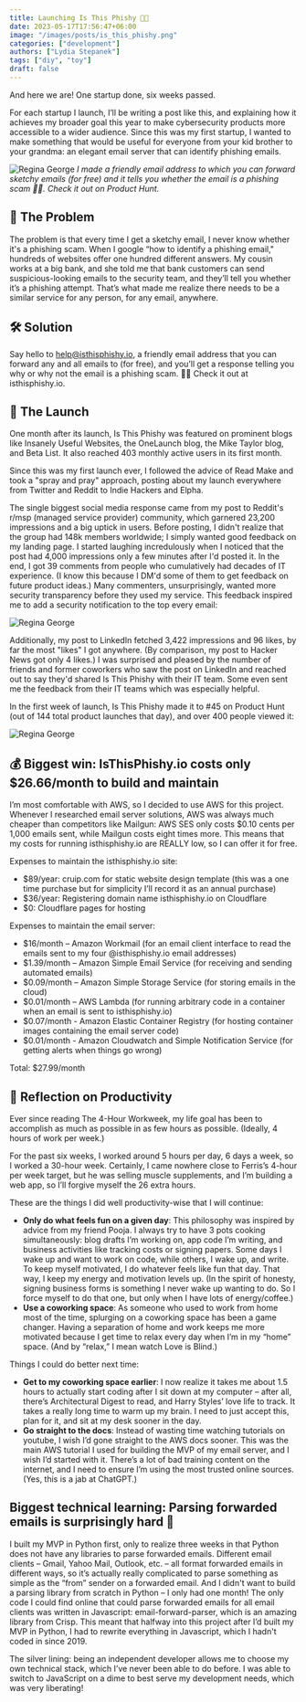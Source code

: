 ```yaml
---
title: Launching Is This Phishy 🎣📩
date: 2023-05-17T17:56:47+06:00
image: "/images/posts/is_this_phishy.png"
categories: ["development"]
authors: ["Lydia Stepanek"]
tags: ["diy", "toy"]
draft: false
---
```


And here we are! One startup done, six weeks passed.

For each startup I launch, I’ll be writing a post like this, and explaining how it achieves my broader goal this year to make cybersecurity products more accessible to a wider audience. Since this was my first startup, I wanted to make something that would be useful for everyone from your kid brother to your grandma: an elegant email server that can identify phishing emails.

![](/images/posts/is_this_phishy.png "Regina George")
*I made a friendly email address to which you can forward sketchy emails (for free) and it tells you whether the email is a phishing scam 🎣📩. Check it out on Product Hunt.*

## 🤔 The Problem
The problem is that every time I get a sketchy email, I never know whether it's a phishing scam. When I google “how to identify a phishing email," hundreds of websites offer one hundred different answers. My cousin works at a big bank, and she told me that bank customers can send suspicious-looking emails to the security team, and they’ll tell you whether it’s a phishing attempt. That’s what made me realize there needs to be a similar service for any person, for any email, anywhere.

## 🛠️ Solution
Say hello to help@isthisphishy.io, a friendly email address that you can forward any and all emails to (for free), and you’ll get a response telling you why or why not the email is a phishing scam. 🎣📩 Check it out at isthisphishy.io.

## 🚨 The Launch
One month after its launch, Is This Phishy was featured on prominent blogs like Insanely Useful Websites, the OneLaunch blog, the Mike Taylor blog, and Beta List. It also reached 403 monthly active users in its first month.

Since this was my first launch ever, I followed the advice of Read Make and took a "spray and pray" approach, posting about my launch everywhere from Twitter and Reddit to Indie Hackers and Elpha.

The single biggest social media response came from my post to Reddit's r/msp (managed service provider) community, which garnered 23,200 impressions and a big uptick in users. Before posting, I didn't realize that the group had 148k members worldwide; I simply wanted good feedback on my landing page. I started laughing incredulously when I noticed that the post had 4,000 impressions only a few minutes after I'd posted it. In the end, I got 39 comments from people who cumulatively had decades of IT experience. (I know this because I DM'd some of them to get feedback on future product ideas.) Many commenters, unsurprisingly, wanted more security transparency before they used my service. This feedback inspired me to add a security notification to the top every email:

![](/images/posts/reddit.png "Regina George")

Additionally, my post to LinkedIn fetched 3,422 impressions and 96 likes, by far the most "likes" I got anywhere. (By comparison, my post to Hacker News got only 4 likes.) I was surprised and pleased by the number of friends and former coworkers who saw the post on LinkedIn and reached out to say they'd shared Is This Phishy with their IT team. Some even sent me the feedback from their IT teams which was especially helpful.

In the first week of launch, Is This Phishy made it to #45 on Product Hunt (out of 144 total product launches that day), and over 400 people viewed it:

![](/images/posts/analytics.png "Regina George")

## 💰 Biggest win: IsThisPhishy.io costs only $26.66/month to build and maintain
I’m most comfortable with AWS, so I decided to use AWS for this project. Whenever I researched email server solutions, AWS was always much cheaper than competitors like Mailgun: AWS SES only costs $0.10 cents per 1,000 emails sent, while Mailgun costs eight times more. This means that my costs for running isthisphishy.io are REALLY low, so I can offer it for free.

Expenses to maintain the isthisphishy.io site:

* $89/year: cruip.com for static website design template (this was a one time purchase but for simplicity I’ll record it as an annual purchase)
* $36/year: Registering domain name isthisphishy.io on Cloudflare
* $0: Cloudflare pages for hosting

Expenses to maintain the email server:

* $16/month – Amazon Workmail (for an email client interface to read the emails sent to my four @isthisphishy.io email addresses)
* $1.39/month – Amazon Simple Email Service (for receiving and sending automated emails)
* $0.09/month – Amazon Simple Storage Service (for storing emails in the cloud)
* $0.01/month – AWS Lambda (for running arbitrary code in a container when an email is sent to isthisphishy.io)
* $0.07/month - Amazon Elastic Container Registry (for hosting container images containing the email server code)
* $0.01/month - Amazon Cloudwatch and Simple Notification Service (for getting alerts when things go wrong)

Total: $27.99/month

## 💪 Reflection on Productivity
Ever since reading The 4-Hour Workweek, my life goal has been to accomplish as much as possible in as few hours as possible. (Ideally, 4 hours of work per week.)

For the past six weeks, I worked around 5 hours per day, 6 days a week, so I worked a 30-hour week. Certainly, I came nowhere close to Ferris’s 4-hour per week target, but he was selling muscle supplements, and I’m building a web app, so I’ll forgive myself the 26 extra hours.

These are the things I did well productivity-wise that I will continue:

* **Only do what feels fun on a given day**: This philosophy was inspired by advice from my friend Pooja. I always try to have 3 pots cooking simultaneously: blog drafts I’m working on, app code I’m writing, and business activities like tracking costs or signing papers. Some days I wake up and want to work on code, while others, I wake up, and write. To keep myself motivated, I do whatever feels like fun that day. That way, I keep my energy and motivation levels up. (In the spirit of honesty, signing business forms is something I never wake up wanting to do. So I force myself to do that one, but only when I have lots of energy/coffee.)
* **Use a coworking space**: As someone who used to work from home most of the time, splurging on a coworking space has been a game changer. Having a separation of home and work keeps me more motivated because I get time to relax every day when I’m in my “home” space. (And by “relax,” I mean watch Love is Blind.)

Things I could do better next time:

* **Get to my coworking space earlier**: I now realize it takes me about 1.5 hours to actually start coding after I sit down at my computer – after all, there’s Architectural Digest to read, and Harry Styles’ love life to track. It takes a really long time to warm up my brain. I need to just accept this, plan for it, and sit at my desk sooner in the day.
* **Go straight to the docs**: Instead of wasting time watching tutorials on youtube, I wish I’d gone straight to the AWS docs sooner. This was the main AWS tutorial I used for building the MVP of my email server, and I wish I’d started with it. There’s a lot of bad training content on the internet, and I need to ensure I’m using the most trusted online sources. (Yes, this is a jab at ChatGPT.)

## Biggest technical learning: Parsing forwarded emails is surprisingly hard 📨
I built my MVP in Python first, only to realize three weeks in that Python does not have any libraries to parse forwarded emails. Different email clients – Gmail, Yahoo Mail, Outlook, etc. – all format forwarded emails in different ways, so it’s actually really complicated to parse something as simple as the “from” sender on a forwarded email. And I didn't want to build a parsing library from scratch in Python – I only had one month! The only code I could find online that could parse forwarded emails for all email clients was written in Javascript: email-forward-parser, which is an amazing library from Crisp. This meant that halfway into this project after I’d built my MVP in Python, I had to rewrite everything in Javascript, which I hadn't coded in since 2019.

The silver lining: being an independent developer allows me to choose my own technical stack, which I’ve never been able to do before. I was able to switch to JavaScript on a dime to best serve my development needs, which was very liberating!
